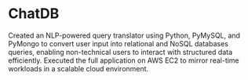# ChatDB
Created an NLP-powered query translator using Python, PyMySQL, and PyMongo to convert user input into
relational and NoSQL databases queries, enabling non-technical users to interact with structured data efficiently. Executed the full application on AWS EC2 to mirror real-time workloads in a scalable cloud environment.

